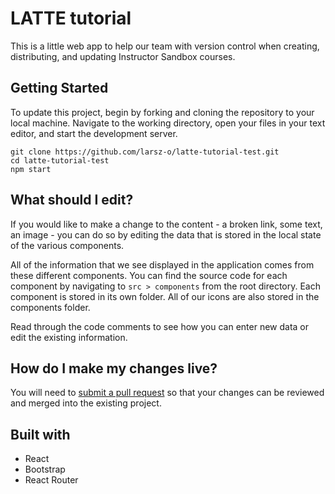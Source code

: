 # LATTE tutorial
This is a little web app to help our team with version control when creating, distributing, and updating Instructor Sandbox courses. 

## Getting Started
To update this project, begin by forking and cloning the repository to your local machine. Navigate to the working directory, open your files in your text editor, and start the development server. 

~~~~
git clone https://github.com/larsz-o/latte-tutorial-test.git
cd latte-tutorial-test
npm start
~~~~

## What should I edit? 
If you would like to make a change to the content - a broken link, some text, an image - you can do so by editing the data that is stored in the local state of the various components. 

All of the information that we see displayed in the application comes from these different components. You can find the source code for each component by navigating to `src > components` from the root directory. Each component is stored in its own folder. All of our icons are also stored in the components folder. 

Read through the code comments to see how you can enter new data or edit the existing information. 

## How do I make my changes live?
You will need to [submit a pull request](https://help.github.com/en/articles/creating-a-pull-request-from-a-fork) so that your changes can be reviewed and merged into the existing project. 

## Built with
* React 
* Bootstrap 
* React Router 
